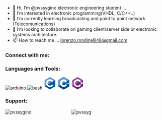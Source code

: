 - 👋 Hi, I’m @pvssygino electronic engineering student ... 
- 👀 I’m interested in electronic programming(VHDL, C/C++..)
- 🌱 I’m currently learning broadcasting and point to point network (Telecomunications)
- 💞️ I’m looking to collaborate on gaming client/server side or electronic systems architecture.
- 📫 How to reach me ... lorenzo.rondinelli48@gmail.com

<!---
pvssygino/pvssygino is a ✨ special ✨ repository because its `README.md` (this file) appears on your GitHub profile.
You can click the Preview link to take a look at your changes.
--->

<h3 align="left">Connect with me:</h3>
<p align="left">
</p>

<h3 align="left">Languages and Tools:</h3>
<p align="left"> <a href="https://www.arduino.cc/" target="_blank" rel="noreferrer"> <img src="https://cdn.worldvectorlogo.com/logos/arduino-1.svg" alt="arduino" width="40" height="40"/> </a> <a href="https://www.gnu.org/software/bash/" target="_blank" rel="noreferrer"> <img src="https://www.vectorlogo.zone/logos/gnu_bash/gnu_bash-icon.svg" alt="bash" width="40" height="40"/> </a> <a href="https://www.cprogramming.com/" target="_blank" rel="noreferrer"> <img src="https://raw.githubusercontent.com/devicons/devicon/master/icons/c/c-original.svg" alt="c" width="40" height="40"/> </a> <a href="https://www.w3schools.com/cpp/" target="_blank" rel="noreferrer"> <img src="https://raw.githubusercontent.com/devicons/devicon/master/icons/cplusplus/cplusplus-original.svg" alt="cplusplus" width="40" height="40"/> </a> <a href="https://www.w3schools.com/cs/" target="_blank" rel="noreferrer"> <img src="https://raw.githubusercontent.com/devicons/devicon/master/icons/csharp/csharp-original.svg" alt="csharp" width="40" height="40"/> </a> </p>

<h3 align="left">Support:</h3>
<p><a href="https://www.buymeacoffee.com/pvssygino"> <img align="left" src="https://cdn.buymeacoffee.com/buttons/v2/default-yellow.png" height="50" width="210" alt="pvssygino" /></a><a href="https://ko-fi.com/pvssyg"> <img align="left" src="https://cdn.ko-fi.com/cdn/kofi3.png?v=3" height="50" width="210" alt="pvssyg" /></a></p><br><br>


